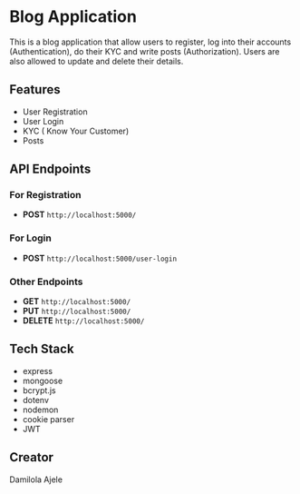# Blog Application
This is a blog application that allow users to register, log into their accounts (Authentication), do their KYC and write posts (Authorization). Users are also allowed to update and delete their details.

## Features
- User Registration
- User Login
- KYC ( Know Your Customer)
- Posts

## API Endpoints
### For Registration
- **POST** `http://localhost:5000/`

### For Login
- **POST** `http://localhost:5000/user-login`

### Other Endpoints
- **GET** `http://localhost:5000/`
- **PUT** `http://localhost:5000/`
- **DELETE** `http://localhost:5000/`

## Tech Stack
- express
- mongoose
- bcrypt.js
- dotenv
- nodemon
- cookie parser
- JWT

## Creator
Damilola Ajele